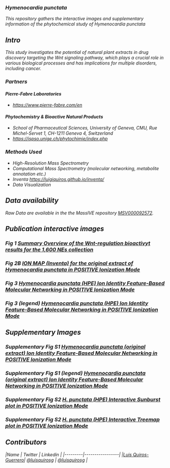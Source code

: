 ### **<i>Hymenocardia punctata<i>**

This repository gathers the interactive images and supplementary information of the phytochemical study of <i>Hymenocardia punctata<i>

## Intro 

This study investigates the potential of natural plant extracts in drug discovery targeting the Wnt signaling pathway, which plays a crucial role in various biological processes and has implications for multiple disorders, including cancer.

### Partners

#### Pierre-Fabre Laboratories

- https://www.pierre-fabre.com/en

#### Phytochemistry & Bioactive Natural Products 

- School of Pharmaceutical Sciences, University of Geneva, CMU, Rue Michel-Servet 1, CH-1211 Geneva 4, Switzerland
- https://ispso.unige.ch/phytochimie/index.php

### Methods Used

* High-Resolution Mass Spectrometry
* Computational Mass Spectrometry (molecular networking, metabolite annotation etc.)
* Inventa https://luigiquiros.github.io/inventa/
* Data Visualization


## Data availability  

Raw Data are available in the the MassIVE repository [MSV000092572](doi:10.25345/C5J960M2W).

<!-- toc -->

## Publication interactive images

### Fig 1 [**Summary Overview of the Wnt-regulation bioactivyt results for the 1,600 NEs collection**](/docs/Wnt_sunburst.html)

### Fig 2B [**ION MAP (Inventa) for the original extract of <i>Hymenocardia punctata<i> in POSITIVE Ionization Mode**](/docs/IonMap2D_original.html)

### Fig 3 [**Hymenocardia punctata (HPE) Ion Identity Feature-Based Molecular Networking in POSITIVE Ionization Mode**](/docs/MN_HPE_pos.pdf)

### Fig 3 (legend) [**Hymenocardia punctata (HPE) Ion Identity Feature-Based Molecular Networking in POSITIVE Ionization Mode**](/docs/MN_HPE_pos_legend.pdf)

## Supplementary Images

### Supplementary Fig S1 [**Hymenocardia punctata (original extract) Ion Identity Feature-Based Molecular Networking in POSITIVE Ionization Mode**](/docs/MN_original_pos.pdf)
### Supplementary Fig S1 (legend) [**Hymenocardia punctata (original extract) Ion Identity Feature-Based Molecular Networking in POSITIVE Ionization Mode**](/docs/MN_original_pos_legend.pdf)
### Supplementary Fig S2 [**H. punctata (HPE) Interactive Sunburst plot in POSITIVE Ionization Mode**](/docs/H_puntata_sunburst_pos.html)
### Supplementary Fig S2 [**H. punctata (HPE) Interactive Treemap plot in POSITIVE Ionization Mode**](/docs/H_puntata_treemap_pos.html)

<!-- tocstop -->



## Contributors

|Name     |  Twitter   |  Linkedin   | 
|---------|-----------------|
|[Luis Quiros-Guerrero](https://github.com/luigiquiros)| [@luisquirosg](https://twitter.com/LuisQuirosG) | [@luisquirosg](https://www.linkedin.com/in/luisquirosg/) |



